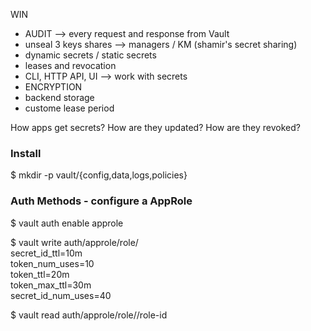 WIN

- AUDIT --> every request and response from Vault 
- unseal 3 keys shares --> managers / KM (shamir's secret sharing)
- dynamic secrets / static secrets
- leases and revocation
- CLI, HTTP API, UI --> work with secrets
- ENCRYPTION
- backend storage
- custome lease period


How apps get secrets?
How are they updated?
How are they revoked?

### Install

$ mkdir -p vault/{config,data,logs,policies}

### Auth Methods - configure a AppRole

$ vault auth enable approle

$ vault write auth/approle/role/<application-role> \
    secret_id_ttl=10m \
    token_num_uses=10 \
    token_ttl=20m \
    token_max_ttl=30m \
    secret_id_num_uses=40

$ vault read auth/approle/role/<application-role>/role-id

